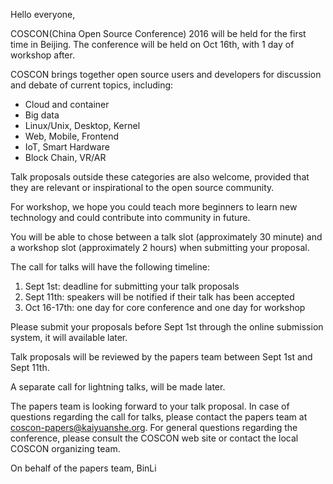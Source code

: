 Hello everyone,

COSCON(China Open Source Conference) 2016 will be held for the first time in Beijing. The conference will be held on Oct 16th, with 1 day of workshop after.

COSCON brings together open source users and developers for discussion and debate of current topics, including:

* Cloud and container
* Big data
* Linux/Unix, Desktop, Kernel
* Web, Mobile, Frontend
* IoT, Smart Hardware
* Block Chain, VR/AR

Talk proposals outside these categories are also welcome, provided that they are relevant or inspirational to the open source community.

For workshop, we hope you could teach more beginners to learn new technology and could contribute into community in future.

You will be able to chose between a talk slot (approximately 30 minute) and a workshop slot (approximately 2 hours) when submitting your proposal.

The call for talks will have the following timeline:

  1. Sept 1st: deadline for submitting your talk proposals
  2. Sept 11th: speakers will be notified if their talk has been accepted
  3. Oct 16-17th: one day for core conference and one day for workshop

Please submit your proposals before Sept 1st through the online submission system, it will available later.

Talk proposals will be reviewed by the papers team between Sept 1st and Sept 11th.

A separate call for lightning talks, will be made later.

The papers team is looking forward to your talk proposal. In case of questions regarding the call for talks, please contact the papers team at coscon-papers@kaiyuanshe.org. For general questions regarding the conference, please consult the COSCON web site or contact the local COSCON organizing team.

On behalf of the papers team,
BinLi
